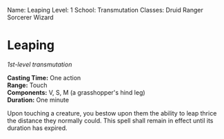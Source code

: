 Name: Leaping
Level: 1
School: Transmutation
Classes: Druid
         Ranger
         Sorcerer
         Wizard

# Leaping 
_1st-level transmutation_ 

**Casting Time:** One action    
**Range:** Touch    
**Components:** V, S, M (a grasshopper's hind leg)    
**Duration:** One minute 

Upon touching a creature, you bestow upon them the ability to leap thrice the distance they normally could. This spell shall remain in effect until its duration has expired.